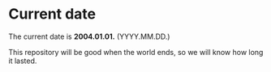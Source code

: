# Current date

The current date is **2004.01.01.** (YYYY.MM.DD.)

This repository will be good when the world ends, so we will know how long it lasted.